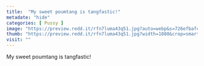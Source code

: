 ```yaml
---
title:  "My sweet poumtang is tangfastic!"
metadate: "hide"
categories: [ Pussy ]
image: "https://preview.redd.it/rfn7luma43q51.jpg?auto=webp&s=726efbafc7bc1352ed0bb5805f2a70295b42d636"
thumb: "https://preview.redd.it/rfn7luma43q51.jpg?width=1080&crop=smart&auto=webp&s=a1735b13fdb9f68d4c544299a88d233f24dbcb00"
visit: ""
---
```

My sweet poumtang is tangfastic!
